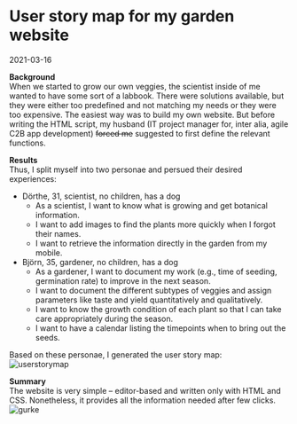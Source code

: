 # User story map for my garden website

2021-03-16

**Background**
<br>
When we started to grow our own veggies, the scientist inside of me wanted to have some sort of a labbook. There were solutions available, but they were either too predefined and not matching my needs or they were too expensive. The easiest way was to build my own website. But before writing the HTML script, my husband (IT project manager for, inter alia, agile C2B app development) ~~forced me~~ suggested to first define the relevant functions.

**Results**
<br>
Thus, I split myself into two personae and persued their desired experiences:
<br>
- Dörthe, 31, scientist, no children, has a dog
  - As a scientist, I want to know what is growing and get botanical information.
  - I want to add images to find the plants more quickly when I forgot their names.
  - I want to retrieve the information directly in the garden from my mobile.
- Björn, 35, gardener, no children, has a dog
  - As a gardener, I want to document my work (e.g., time of seeding, germination rate) to improve in the next season.
  - I want to document the different subtypes of veggies and assign parameters like taste and yield quantitatively and qualitatively.
  - I want to know the growth condition of each plant so that I can take care appropriately during the season.
  - I want to have a calendar listing the timepoints when to bring out the seeds.

Based on these personae, I generated the user story map:
<br>
![userstorymap](https://github.com/SebaRade/User_Story_Garden_Website/assets/156301448/2f4ffa8b-d104-493c-b7c4-31620c6ceb9d)
<br>

**Summary**
<br>
The website is very simple – editor-based and written only with HTML and CSS. Nonetheless, it provides all the information needed after few clicks.
![gurke](https://github.com/SebaRade/User_Story_Garden_Website/assets/156301448/bbb9c195-3ed9-4920-b06b-8d15c9c84691)
